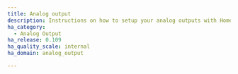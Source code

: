 ```yaml
---
title: Analog output
description: Instructions on how to setup your analog outputs with Home Assistant.
ha_category:
  - Analog Output
ha_release: 0.109
ha_quality_scale: internal
ha_domain: analog_output

---
```

